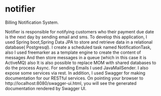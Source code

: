 # notifier

Billing Notification System.

Notifier is responsible for notifying customers who their payment due date is the next day by sending email and sms.
To develop this application, I used Spring boot,Spring Data JPA to store and retrieve data in a relational database(
Postgresql).
I create a scheduled task named NotificationTask, also I used freemarker as a template engine to create the content of
messages
And then store messages in a queue (which in this case it is ActiveMQ) also It is also possible to replace MOM
with shared databases to do the process Async. For sending Emails I used JavaMailSender. I also expose some services via
rest.
In addition, I used Swagger for making documentation for our RESTful services.
On pointing your browser to http://localhost:8080/swagger-ui.html, you will see the generated documentation rendered by
Swagger UI.
